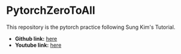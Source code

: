 # PytorchZeroToAll
This repository is the pytorch practice following Sung Kim's Tutorial.

- **Github link:** [here](https://github.com/hunkim/PyTorchZeroToAll)  
- **Youtube link:** [here](https://www.youtube.com/watch?v=SKq-pmkekTk&list=PLlMkM4tgfjnJ3I-dbhO9JTw7gNty6o_2m)  
